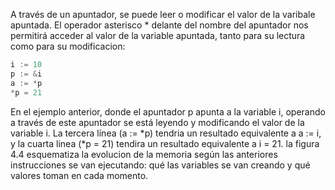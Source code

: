 A través de un apuntador, se puede leer o modificar el valor de la varibale apuntada. El operador asterisco * delante del nombre del apuntador nos permitirá acceder al valor de la variable apuntada, tanto para su lectura como para su modificacion:
```go
i := 10
p := &i
a := *p
*p = 21
```
En el ejemplo anterior, donde el apuntador p apunta a la variable i, operando a través de este apuntador se está leyendo y modificando el valor de la variable i. La tercera línea (a := *p) tendria un resultado equivalente a a := i, y la cuarta linea (*p = 21) tendira un resultado equivalente a i = 21. la figura 4.4 esquematiza la evolucion de la memoria según las anteriores instrucciones se van ejecutando: qué las variables se van creando y qué valores toman en cada momento.